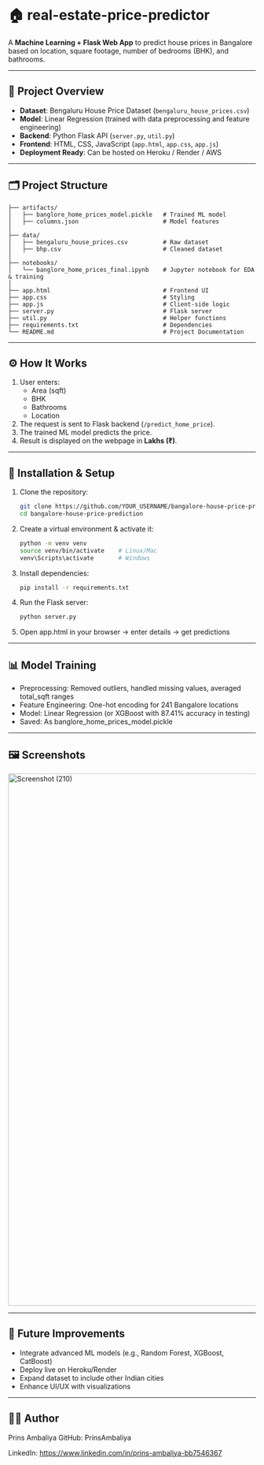 # 🏠 real-estate-price-predictor

A **Machine Learning + Flask Web App** to predict house prices in Bangalore based on location, square footage, number of bedrooms (BHK), and bathrooms.

---

## 📌 Project Overview
- **Dataset**: Bengaluru House Price Dataset (`bengaluru_house_prices.csv`)
- **Model**: Linear Regression (trained with data preprocessing and feature engineering)
- **Backend**: Python Flask API (`server.py`, `util.py`)
- **Frontend**: HTML, CSS, JavaScript (`app.html`, `app.css`, `app.js`)
- **Deployment Ready**: Can be hosted on Heroku / Render / AWS

---

## 🗂 Project Structure

```text
├── artifacts/
│   ├── banglore_home_prices_model.pickle   # Trained ML model
│   ├── columns.json                        # Model features
│
├── data/
│   ├── bengaluru_house_prices.csv          # Raw dataset
│   ├── bhp.csv                             # Cleaned dataset
│
├── notebooks/
│   └── banglore_home_prices_final.ipynb    # Jupyter notebook for EDA & training
│
├── app.html                                # Frontend UI
├── app.css                                 # Styling
├── app.js                                  # Client-side logic
├── server.py                               # Flask server
├── util.py                                 # Helper functions
├── requirements.txt                        # Dependencies
└── README.md                               # Project Documentation
```   
---

## ⚙️ How It Works
1. User enters:
   - Area (sqft)
   - BHK
   - Bathrooms
   - Location
2. The request is sent to Flask backend (`/predict_home_price`).
3. The trained ML model predicts the price.
4. Result is displayed on the webpage in **Lakhs (₹)**.

---

## 🚀 Installation & Setup

1. Clone the repository:
   ```bash
   git clone https://github.com/YOUR_USERNAME/bangalore-house-price-prediction.git
   cd bangalore-house-price-prediction
2. Create a virtual environment & activate it:
   ```bash
   python -m venv venv
   source venv/bin/activate    # Linux/Mac
   venv\Scripts\activate       # Windows
3. Install dependencies:
   ```bash
   pip install -r requirements.txt
4. Run the Flask server:
   ```bash
   python server.py
5. Open app.html in your browser → enter details → get predictions

---

## 📊 Model Training
- Preprocessing: Removed outliers, handled missing values, averaged total_sqft ranges
- Feature Engineering: One-hot encoding for 241 Bangalore locations
- Model: Linear Regression (or XGBoost with 87.41% accuracy in testing)
- Saved: As banglore_home_prices_model.pickle

---

## 🖼 Screenshots

<img width="1920" height="1080" alt="Screenshot (210)" src="https://github.com/user-attachments/assets/4d69a1ad-2b7f-46fd-8796-fc61c51ec8d0" />

---

## 🔮 Future Improvements
- Integrate advanced ML models (e.g., Random Forest, XGBoost, CatBoost)
- Deploy live on Heroku/Render
- Expand dataset to include other Indian cities
- Enhance UI/UX with visualizations

---

## 👨‍💻 Author
Prins Ambaliya
GitHub: PrinsAmbaliya

LinkedIn: https://www.linkedin.com/in/prins-ambaliya-bb7546367 
